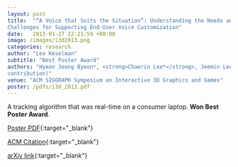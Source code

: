 ```yaml
---
layout: post
title:  "“A Voice that Suits the Situation”: Understanding the Needs and
Challenges for Supporting End-User Voice Customization"
date:   2013-01-27 22:21:59 +00:00
image: /images/i3d2013.png
categories: research
author: "Leo Keselman"
subtitle: "Best Poster Award"
authors: "Hyeon Jeong Byeon*, <strong>Chaerin Lee*</strong>, Jeemin Lee, Uran Oh. (* equal
contribution)"
venue: "ACM SIGGRAPH Symposium on Interactive 3D Graphics and Games"
poster: /pdfs/i3d_2013.pdf
---
```


A tracking algorithm that was real-time on a consumer laptop. **Won Best Poster Award**.

[Poster PDF](/pdfs/i3d_2013.pdf){:target="_blank"}

[ACM Citation](http://dl.acm.org/citation.cfm?id=2448232){:target="_blank"}

[arXiv link](https://arxiv.org/abs/1705.07640){:target="_blank"}
